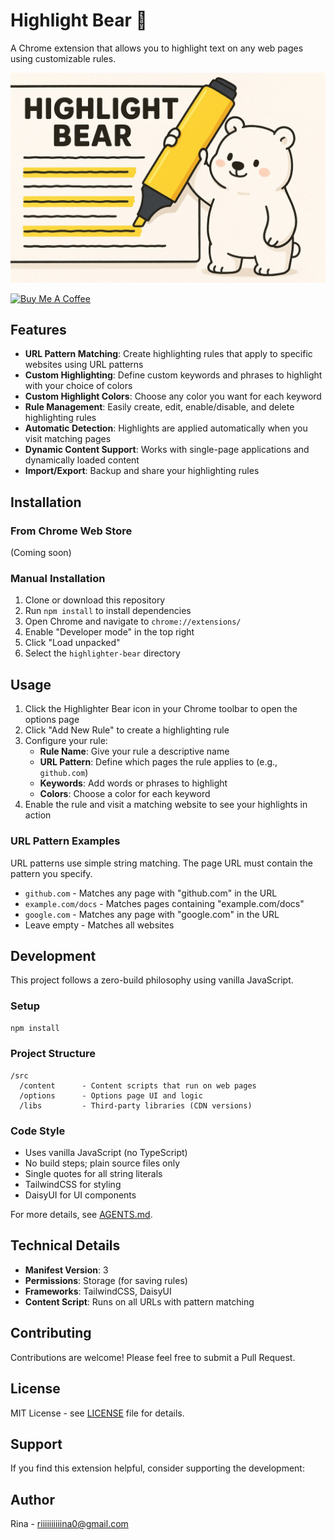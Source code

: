 # Highlight Bear 🐻

A Chrome extension that allows you to highlight text on any web pages using customizable rules.

![Highlight Bear](docs/poster.jpeg)

<a href="https://buymeacoffee.com/riiiiiiiiiina" target="_blank"><img src="https://cdn.buymeacoffee.com/buttons/v2/default-blue.png" alt="Buy Me A Coffee" style="height: 60px !important;width: 217px !important;" ></a>

## Features

- **URL Pattern Matching**: Create highlighting rules that apply to specific websites using URL patterns
- **Custom Highlighting**: Define custom keywords and phrases to highlight with your choice of colors
- **Custom Highlight Colors**: Choose any color you want for each keyword
- **Rule Management**: Easily create, edit, enable/disable, and delete highlighting rules
- **Automatic Detection**: Highlights are applied automatically when you visit matching pages
- **Dynamic Content Support**: Works with single-page applications and dynamically loaded content
- **Import/Export**: Backup and share your highlighting rules

## Installation

### From Chrome Web Store

(Coming soon)

### Manual Installation

1. Clone or download this repository
2. Run `npm install` to install dependencies
3. Open Chrome and navigate to `chrome://extensions/`
4. Enable "Developer mode" in the top right
5. Click "Load unpacked"
6. Select the `highlighter-bear` directory

## Usage

1. Click the Highlighter Bear icon in your Chrome toolbar to open the options page
2. Click "Add New Rule" to create a highlighting rule
3. Configure your rule:
   - **Rule Name**: Give your rule a descriptive name
   - **URL Pattern**: Define which pages the rule applies to (e.g., `github.com`)
   - **Keywords**: Add words or phrases to highlight
   - **Colors**: Choose a color for each keyword
4. Enable the rule and visit a matching website to see your highlights in action

### URL Pattern Examples

URL patterns use simple string matching. The page URL must contain the pattern you specify.

- `github.com` - Matches any page with "github.com" in the URL
- `example.com/docs` - Matches pages containing "example.com/docs"
- `google.com` - Matches any page with "google.com" in the URL
- Leave empty - Matches all websites

## Development

This project follows a zero-build philosophy using vanilla JavaScript.

### Setup

```bash
npm install
```

### Project Structure

```
/src
  /content      - Content scripts that run on web pages
  /options      - Options page UI and logic
  /libs         - Third-party libraries (CDN versions)
```

### Code Style

- Uses vanilla JavaScript (no TypeScript)
- No build steps; plain source files only
- Single quotes for all string literals
- TailwindCSS for styling
- DaisyUI for UI components

For more details, see [AGENTS.md](AGENTS.md).

## Technical Details

- **Manifest Version**: 3
- **Permissions**: Storage (for saving rules)
- **Frameworks**: TailwindCSS, DaisyUI
- **Content Script**: Runs on all URLs with pattern matching

## Contributing

Contributions are welcome! Please feel free to submit a Pull Request.

## License

MIT License - see [LICENSE](LICENSE) file for details.

## Support

If you find this extension helpful, consider supporting the development:

## Author

Rina - riiiiiiiiiina0@gmail.com
